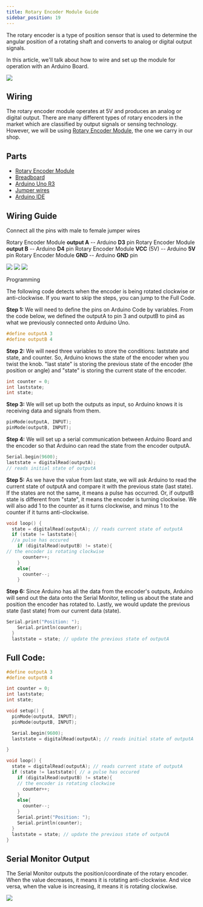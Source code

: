 ```yaml
---
title: Rotary Encoder Module Guide
sidebar_position: 19
---
```


The rotary encoder is a type of position sensor that is used to determine the angular position of a rotating shaft and converts to analog or digital output signals. 

In this article, we'll talk about how to wire and set up the module for operation with an Arduino Board. 

![](/img/docs/product_guide/2706_01.jpg)

## Wiring 

The rotary encoder module operates at 5V and produces an analog or digital output. There are many different types of rotary encoders in the market which are classified by output signals or sensing technology. However, we will be using [Rotary Encoder Module](https://www.canadarobotix.com/2706), the one we carry in our shop. 

## Parts
* [Rotary Encoder Module](https://www.canadarobotix.com/2706)
* [Breadboard](https://www.canadarobotix.com/223)
* [Arduino Uno R3](https://www.canadarobotix.com/products/60)
* [Jumper wires](https://www.canadarobotix.com/products/922)
* [Arduino IDE](https://www.arduino.cc/en/software)

## Wiring Guide
Connect all the pins with male to female jumper wires

Rotary Encoder Module **output A** -- Arduino **D3** pin 
Rotary Encoder Module **output B** -- Arduino **D4** pin
Rotary Encoder Module **VCC** (5V) -- Arduino **5V** pin
Rotary Encoder Module **GND** -- Arduino **GND** pin  

![](/img/docs/product_guide/2706_01.png)
![](/img/docs/product_guide/2706_02.png)
![](/img/docs/product_guide/2706_03.png)

Programming 

The following code detects when the encoder is being rotated clockwise or anti-clockwise. If you want to skip the steps, you can jump to the Full Code.

**Step 1:** We will need to define the pins on Arduino Code by variables. From the code below, we defined the outputA to pin 3 and outputB to pin4 as what we previously connected onto Arduino Uno. 

```c
#define outputA 3
#define outputB 4
```

**Step 2:** We will need three variables to store the conditions: laststate and state, and counter. So, Arduino knows the state of the encoder when you twist the knob. "last state" is storing the previous state of the encoder (the position or angle) and "state" is storing the current state of the encoder. 

```c
int counter = 0;
int laststate;
int state;
```

**Step 3:** We will set up both the outputs as input, so Arduino knows it is receiving data and signals from them. 

```c
pinMode(outputA, INPUT);
pinMode(outputB, INPUT);
```

**Step 4:** We will set up a serial communication between Arduino Board and the encoder so that Arduino can read the state from the encoder outputA. 

```c
Serial.begin(9600);
laststate = digitalRead(outputA); 
// reads initial state of outputA
```

**Step 5:** As we have the value from last state, we will ask Arduino to read the current state of outputA and compare it with the previous state (last state). If the states are not the same, it means a pulse has occurred. Or, if outputB state is different from "state", it means the encoder is turning clockwise. We will also add 1 to the counter as it turns clockwise, and minus 1 to the counter if it turns anti-clockwise. 

```c
void loop() {
  state = digitalRead(outputA); // reads current state of outputA
  if (state != laststate){ 
  //a pulse has occured 
    if (digitalRead(outputB) != state){ 
// the encoder is rotating clockwise
      counter++;
    }
    else{
      counter--;
    }
```

**Step 6:** Since Arduino has all the data from the encoder's outputs, Arduino will send out the data onto the Serial Monitor, telling us about the state and position the encoder has rotated to. Lastly, we would update the previous state (last state) from our current data (state). 

```c
Serial.print("Position: ");
    Serial.println(counter);
  }
  laststate = state; // update the previous state of outputA
```

## Full Code:

```c
#define outputA 3
#define outputB 4

int counter = 0;
int laststate;
int state;

void setup() {
  pinMode(outputA, INPUT);
  pinMode(outputB, INPUT);

  Serial.begin(9600);
  laststate = digitalRead(outputA); // reads initial state of outputA

}

void loop() {
  state = digitalRead(outputA); // reads current state of outputA
  if (state != laststate){ // a pulse has occured 
    if (digitalRead(outputB) != state){ 
    // the encoder is rotating clockwise
      counter++;
    }
    else{
      counter--;
    }
    Serial.print("Position: ");
    Serial.println(counter);
  }
  laststate = state; // update the previous state of outputA
}
```

## Serial Monitor Output
The Serial Monitor outputs the position/coordinate of the rotary encoder. When the value  decreases, it means it is rotating anti-clockwise. And vice versa, when the value is increasing, it means it is rotating clockwise. 

![](/img/docs/product_guide/2706_04.png)